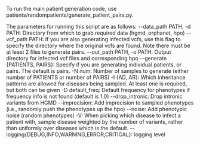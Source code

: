 To run the main patient generation code, use patients/randompatients/generate_patient_pairs.py.

The parameters for running this script are as follows:
--data_path PATH, -d PATH: Directory from which to grab required data (hgmd, orphanet, hpo)
--vcf_path PATH: If you are also generating infected vcfs, use this flag to specify the directory where the original vcfs are found. Note there must be at least 2 files to generate pairs.
--out_path PATH, -o PATH: Output directory for infected vcf files and corresponding hpo
--generate {PATIENTS, PAIRS}: Specify if you are generating individual patients, or pairs. The default is pairs.
-N num: Number of samples to generate (either number of PATIENTS or number of PAIRS)
-I {AD, AR}: Which inheritance patterns are allowed for diseases being sampled. At least one is required, but both can be given
-D default_freq: Default frequency for phenotypes if frequency info is not found (default is 1.0)
--drop_intronic: Drop intronic variants from HGMD
--imprecision: Add imprecision to sampled phenotypes (i.e., randomly push the phenotypes up the hpo)
--noise: Add phenotypic noise (random phenotypes)
-V: When picking which disease to infect a patient with, sample disease weighted by the number of variants, rather than uniformly over diseases which is the default.
--logging{DEBUG,INFO,WARNING,ERROR,CRITICAL}: logging level
